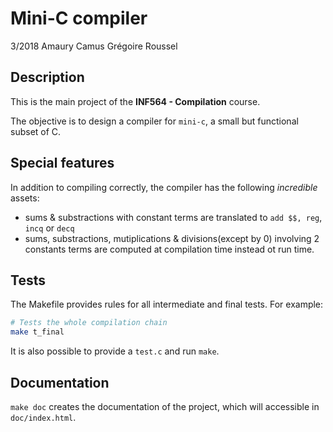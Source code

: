 # Mini-C compiler
3/2018
Amaury Camus
Grégoire Roussel

## Description

This is the main project of the **INF564 - Compilation** course.

The objective is to design a compiler for `mini-c`, a small but functional subset of C.

## Special features

In addition to compiling correctly, the compiler has the following *incredible* assets:
- sums & substractions with constant terms are translated to `add $$, reg`, `incq` or `decq`
- sums, substractions, mutiplications & divisions(except by 0) involving 2 constants terms are computed at compilation time instead ot run time.

## Tests 

The Makefile provides rules for all intermediate and final tests. For example:
```sh
# Tests the whole compilation chain
make t_final
```

It is also possible to provide a `test.c` and run `make`.

## Documentation 

`make doc` creates the documentation of the project, which will accessible in `doc/index.html`.

